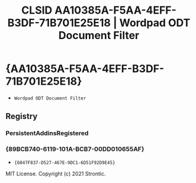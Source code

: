 ﻿---
title: "CLSID AA10385A-F5AA-4EFF-B3DF-71B701E25E18 | Wordpad ODT Document Filter"
excerpt: What is COM-Object CLSID AA10385A-F5AA-4EFF-B3DF-71B701E25E18?
---

# {AA10385A-F5AA-4EFF-B3DF-71B701E25E18}

* `Wordpad ODT Document Filter`

## Registry


### PersistentAddinsRegistered


### {89BCB740-6119-101A-BCB7-00DD010655AF}

* `{6047F837-D527-467E-9DC1-6D51F92D9E45}`

MIT License. Copyright (c) 2021 Strontic.


